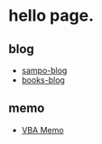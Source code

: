 # hello page.

## blog

* [sampo-blog](https://sampo-blog.katagata.work)
* [books-blog](https://books-blog.katagata.work)

## memo
* [VBA Memo](https://dev.katagta.work/vba_memo)
